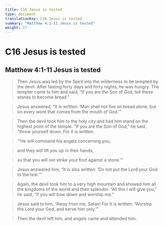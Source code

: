 ```yaml
---
title: C16 Jesus is tested
type: document
translationKey: C16 Jesus is tested
summary: "Matthew 4:1-11 Jesus is tested"
weight: 17
---
```

# C16 Jesus is tested

## Matthew 4:1-11 Jesus is tested

>   Then Jesus was led by the Spirit into the wilderness to be tempted by the devil. After fasting forty days and forty nights, he was hungry. The tempter came to him and said, “If you are the Son of God, tell these stones to become bread.”

>   Jesus answered, “It is written: ‘Man shall not live on bread alone, but on every word that comes from the mouth of God.’”

>   Then the devil took him to the holy city and had him stand on the highest point of the temple. “If you are the Son of God,” he said, “throw yourself down. For it is written:

>   “‘He will command his angels concerning you,

>   and they will lift you up in their hands,

>   so that you will not strike your foot against a stone.’”

>   Jesus answered him, “It is also written: ‘Do not put the Lord your God to the test.’”

>   Again, the devil took him to a very high mountain and showed him all the kingdoms of the world and their splendor. “All this I will give you,” he said, “if you will bow down and worship me.”

>   Jesus said to him, “Away from me, Satan! For it is written: ‘Worship the Lord your God, and serve him only.’”

>   Then the devil left him, and angels came and attended him.

